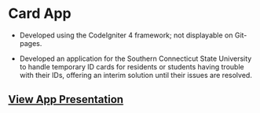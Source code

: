 # Card App
- Developed using the CodeIgniter 4 framework; not displayable on Git-pages.

- Developed an application for the Southern Connecticut State University to handle temporary ID cards for residents or students having trouble with their IDs, offering an interim solution until their issues are resolved.
 
## [View App Presentation](https://github.com/fj99/My-Projects/blob/main/Job_App/Presentation.md)
